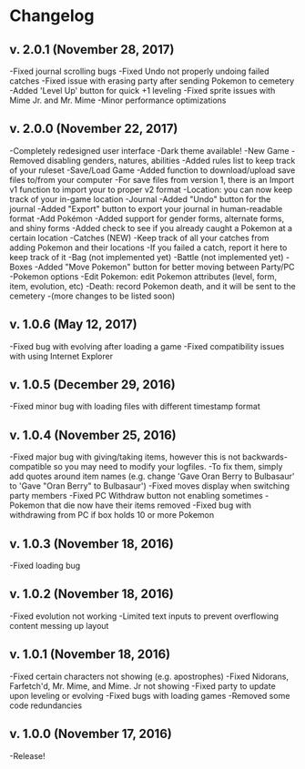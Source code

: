 # Changelog

## v. 2.0.1 (November 28, 2017)
-Fixed journal scrolling bugs
-Fixed Undo not properly undoing failed catches
-Fixed issue with erasing party after sending Pokemon to cemetery
-Added 'Level Up' button for quick +1 leveling
-Fixed sprite issues with Mime Jr. and Mr. Mime
-Minor performance optimizations

## v. 2.0.0 (November 22, 2017)
-Completely redesigned user interface
	-Dark theme available!
-New Game
	-Removed disabling genders, natures, abilities
	-Added rules list to keep track of your ruleset
-Save/Load Game
	-Added function to download/upload save files to/from your computer
	-For save files from version 1, there is an Import v1 function to import your to proper v2 format
-Location: you can now keep track of your in-game location
-Journal
	-Added "Undo" button for the journal
	-Added "Export" button to export your journal in human-readable format
-Add Pokémon
	-Added support for gender forms, alternate forms, and shiny forms
	-Added check to see if you already caught a Pokemon at a certain location
-Catches (NEW)
	-Keep track of all your catches from adding Pokemon and their locations
	-If you failed a catch, report it here to keep track of it
-Bag (not implemented yet)
-Battle (not implemented yet)
-Boxes
	-Added "Move Pokemon" button for better moving between Party/PC
-Pokemon options
	-Edit Pokemon: edit Pokemon attributes (level, form, item, evolution, etc)
	-Death: record Pokemon death, and it will be sent to the cemetery
-(more changes to be listed soon)

## v. 1.0.6 (May 12, 2017)
-Fixed bug with evolving after loading a game
-Fixed compatibility issues with using Internet Explorer

## v. 1.0.5 (December 29, 2016)
-Fixed minor bug with loading files with different timestamp format

## v. 1.0.4 (November 25, 2016)
-Fixed major bug with giving/taking items, however this is not backwards-compatible so you may need to modify your logfiles.
	-To fix them, simply add quotes around item names (e.g. change 'Gave Oran Berry to Bulbasaur' to 'Gave "Oran Berry" to Bulbasaur')
-Fixed moves display when switching party members
-Fixed PC Withdraw button not enabling sometimes
-Pokemon that die now have their items removed
-Fixed bug with withdrawing from PC if box holds 10 or more Pokemon

## v. 1.0.3 (November 18, 2016)
-Fixed loading bug

## v. 1.0.2 (November 18, 2016)
-Fixed evolution not working
-Limited text inputs to prevent overflowing content messing up layout

## v. 1.0.1 (November 18, 2016)
-Fixed certain characters not showing (e.g. apostrophes)
-Fixed Nidorans, Farfetch'd, Mr. Mime, and Mime. Jr not showing
-Fixed party to update upon leveling or evolving
-Fixed bugs with loading games
-Removed some code redundancies

## v. 1.0.0 (November 17, 2016)
-Release!
